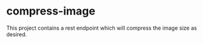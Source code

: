 # compress-image
This project contains a rest endpoint which will compress the image size as desired.
